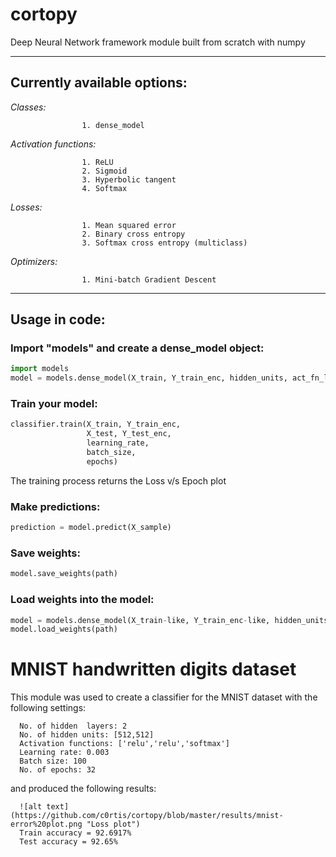 # cortopy
Deep Neural Network framework module built from scratch with numpy 

---

## Currently available options:

*Classes:*   

                    1. dense_model


*Activation functions:*

                    1. ReLU
                    2. Sigmoid                         
                    3. Hyperbolic tangent                       
                    4. Softmax
                       
*Losses:*              

                    1. Mean squared error
                    2. Binary cross entropy
                    3. Softmax cross entropy (multiclass)
                       
*Optimizers:*      

                    1. Mini-batch Gradient Descent
                      
---  

## Usage in code:

### Import "models" and create a dense_model object:
```python
import models
model = models.dense_model(X_train, Y_train_enc, hidden_units, act_fn_list, cost)
```

### Train your model:
```python
classifier.train(X_train, Y_train_enc,
                 X_test, Y_test_enc,
                 learning_rate,     
                 batch_size,  
                 epochs)
```
The training process returns the Loss v/s Epoch plot

### Make predictions:
```python
prediction = model.predict(X_sample)
```

### Save weights:
```python
model.save_weights(path)
```

### Load weights into the model:
```python
model = models.dense_model(X_train-like, Y_train_enc-like, hidden_units, act_fn_list, cost)
model.load_weights(path)
```

# MNIST handwritten digits dataset
This module was used to create a classifier for the MNIST dataset with the following settings:

      No. of hidden  layers: 2
      No. of hidden units: [512,512]
      Activation functions: ['relu','relu','softmax']
      Learning rate: 0.003
      Batch size: 100
      No. of epochs: 32

and produced the following results:

      ![alt text](https://github.com/c0rtis/cortopy/blob/master/results/mnist-error%20plot.png "Loss plot") 
      Train accuracy = 92.6917%
      Test accuracy = 92.65%
